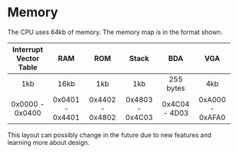 # Memory

The CPU uses 64kb of memory. The memory map is in the format shown.

| Interrupt Vector Table | RAM | ROM | Stack | BDA | VGA |
| :-: | :-: | :-: | :-: | :-: | :-: | 
| 1kb | 16kb | 1kb | 1kb | 255 bytes | 4kb |
| 0x0000 - 0x0400 | 0x0401 - 0x4401 | 0x4402 - 0x4802 | 0x4803 - 0x4C03 | 0x4C04 - 4D03 | 0xA000 - 0xAFA0 |

This layout can possibly change in the future due to new features and learning more about design.

